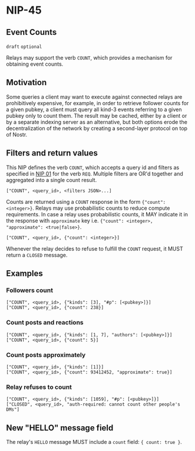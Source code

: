 NIP-45
======

Event Counts
------------

`draft` `optional`

Relays may support the verb `COUNT`, which provides a mechanism for obtaining event counts.

## Motivation

Some queries a client may want to execute against connected relays are prohibitively expensive, for example, in order to retrieve follower counts for a given pubkey, a client must query all kind-3 events referring to a given pubkey only to count them. The result may be cached, either by a client or by a separate indexing server as an alternative, but both options erode the decentralization of the network by creating a second-layer protocol on top of Nostr.

## Filters and return values

This NIP defines the verb `COUNT`, which accepts a query id and filters as specified in [NIP 01](01.md) for the verb `REQ`. Multiple filters are OR'd together and aggregated into a single count result.

```
["COUNT", <query_id>, <filters JSON>...]
```

Counts are returned using a `COUNT` response in the form `{"count": <integer>}`. Relays may use probabilistic counts to reduce compute requirements.
In case a relay uses probabilistic counts, it MAY indicate it in the response with `approximate` key i.e. `{"count": <integer>, "approximate": <true|false>}`.

```
["COUNT", <query_id>, {"count": <integer>}]
```

Whenever the relay decides to refuse to fulfill the `COUNT` request, it MUST return a `CLOSED` message.

## Examples

### Followers count

```
["COUNT", <query_id>, {"kinds": [3], "#p": [<pubkey>]}]
["COUNT", <query_id>, {"count": 238}]
```

### Count posts and reactions

```
["COUNT", <query_id>, {"kinds": [1, 7], "authors": [<pubkey>]}]
["COUNT", <query_id>, {"count": 5}]
```

### Count posts approximately

```
["COUNT", <query_id>, {"kinds": [1]}]
["COUNT", <query_id>, {"count": 93412452, "approximate": true}]
```

### Relay refuses to count

```
["COUNT", <query_id>, {"kinds": [1059], "#p": [<pubkey>]}]
["CLOSED", <query_id>, "auth-required: cannot count other people's DMs"]
```

## New "HELLO" message field

The relay's `HELLO` message MUST include a `count` field: `{ count: true }`.
